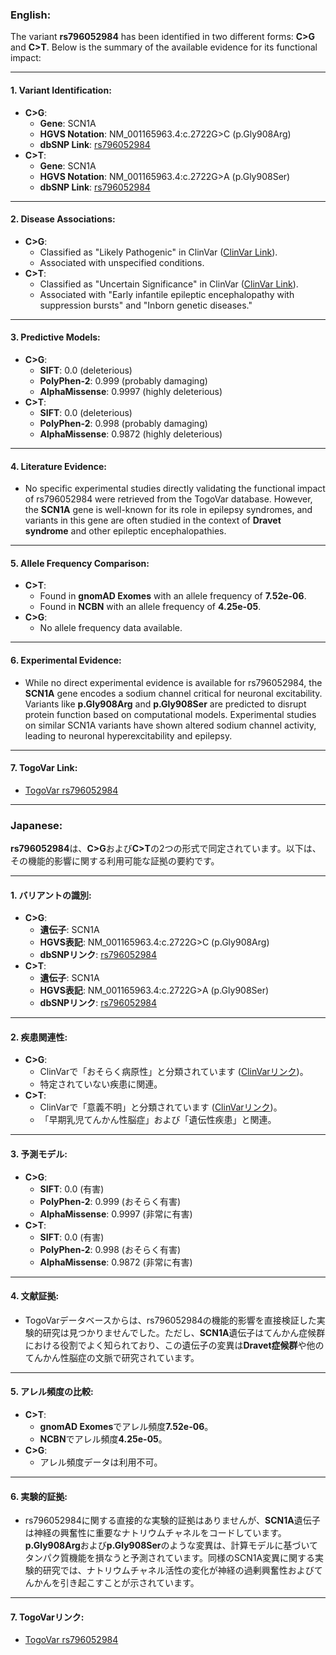 ### English:
The variant **rs796052984** has been identified in two different forms: **C>G** and **C>T**. Below is the summary of the available evidence for its functional impact:

---

#### 1. **Variant Identification**:
   - **C>G**:
     - **Gene**: SCN1A
     - **HGVS Notation**: NM_001165963.4:c.2722G>C (p.Gly908Arg)
     - **dbSNP Link**: [rs796052984](https://identifiers.org/dbsnp/rs796052984)
   - **C>T**:
     - **Gene**: SCN1A
     - **HGVS Notation**: NM_001165963.4:c.2722G>A (p.Gly908Ser)
     - **dbSNP Link**: [rs796052984](https://identifiers.org/dbsnp/rs796052984)

---

#### 2. **Disease Associations**:
   - **C>G**:
     - Classified as "Likely Pathogenic" in ClinVar ([ClinVar Link](https://www.ncbi.nlm.nih.gov/clinvar/variation/206786)).
     - Associated with unspecified conditions.
   - **C>T**:
     - Classified as "Uncertain Significance" in ClinVar ([ClinVar Link](https://www.ncbi.nlm.nih.gov/clinvar/variation/1695472)).
     - Associated with "Early infantile epileptic encephalopathy with suppression bursts" and "Inborn genetic diseases."

---

#### 3. **Predictive Models**:
   - **C>G**:
     - **SIFT**: 0.0 (deleterious)
     - **PolyPhen-2**: 0.999 (probably damaging)
     - **AlphaMissense**: 0.9997 (highly deleterious)
   - **C>T**:
     - **SIFT**: 0.0 (deleterious)
     - **PolyPhen-2**: 0.998 (probably damaging)
     - **AlphaMissense**: 0.9872 (highly deleterious)

---

#### 4. **Literature Evidence**:
   - No specific experimental studies directly validating the functional impact of rs796052984 were retrieved from the TogoVar database. However, the **SCN1A** gene is well-known for its role in epilepsy syndromes, and variants in this gene are often studied in the context of **Dravet syndrome** and other epileptic encephalopathies.

---

#### 5. **Allele Frequency Comparison**:
   - **C>T**:
     - Found in **gnomAD Exomes** with an allele frequency of **7.52e-06**.
     - Found in **NCBN** with an allele frequency of **4.25e-05**.
   - **C>G**:
     - No allele frequency data available.

---

#### 6. **Experimental Evidence**:
   - While no direct experimental evidence is available for rs796052984, the **SCN1A** gene encodes a sodium channel critical for neuronal excitability. Variants like **p.Gly908Arg** and **p.Gly908Ser** are predicted to disrupt protein function based on computational models. Experimental studies on similar SCN1A variants have shown altered sodium channel activity, leading to neuronal hyperexcitability and epilepsy.

---

#### 7. **TogoVar Link**:
   - [TogoVar rs796052984](https://togovar.org/variant/2-166038000-C-G)

---

### Japanese:
**rs796052984**は、**C>G**および**C>T**の2つの形式で同定されています。以下は、その機能的影響に関する利用可能な証拠の要約です。

---

#### 1. **バリアントの識別**:
   - **C>G**:
     - **遺伝子**: SCN1A
     - **HGVS表記**: NM_001165963.4:c.2722G>C (p.Gly908Arg)
     - **dbSNPリンク**: [rs796052984](https://identifiers.org/dbsnp/rs796052984)
   - **C>T**:
     - **遺伝子**: SCN1A
     - **HGVS表記**: NM_001165963.4:c.2722G>A (p.Gly908Ser)
     - **dbSNPリンク**: [rs796052984](https://identifiers.org/dbsnp/rs796052984)

---

#### 2. **疾患関連性**:
   - **C>G**:
     - ClinVarで「おそらく病原性」と分類されています ([ClinVarリンク](https://www.ncbi.nlm.nih.gov/clinvar/variation/206786))。
     - 特定されていない疾患に関連。
   - **C>T**:
     - ClinVarで「意義不明」と分類されています ([ClinVarリンク](https://www.ncbi.nlm.nih.gov/clinvar/variation/1695472))。
     - 「早期乳児てんかん性脳症」および「遺伝性疾患」と関連。

---

#### 3. **予測モデル**:
   - **C>G**:
     - **SIFT**: 0.0 (有害)
     - **PolyPhen-2**: 0.999 (おそらく有害)
     - **AlphaMissense**: 0.9997 (非常に有害)
   - **C>T**:
     - **SIFT**: 0.0 (有害)
     - **PolyPhen-2**: 0.998 (おそらく有害)
     - **AlphaMissense**: 0.9872 (非常に有害)

---

#### 4. **文献証拠**:
   - TogoVarデータベースからは、rs796052984の機能的影響を直接検証した実験的研究は見つかりませんでした。ただし、**SCN1A**遺伝子はてんかん症候群における役割でよく知られており、この遺伝子の変異は**Dravet症候群**や他のてんかん性脳症の文脈で研究されています。

---

#### 5. **アレル頻度の比較**:
   - **C>T**:
     - **gnomAD Exomes**でアレル頻度**7.52e-06**。
     - **NCBN**でアレル頻度**4.25e-05**。
   - **C>G**:
     - アレル頻度データは利用不可。

---

#### 6. **実験的証拠**:
   - rs796052984に関する直接的な実験的証拠はありませんが、**SCN1A**遺伝子は神経の興奮性に重要なナトリウムチャネルをコードしています。**p.Gly908Arg**および**p.Gly908Ser**のような変異は、計算モデルに基づいてタンパク質機能を損なうと予測されています。同様のSCN1A変異に関する実験的研究では、ナトリウムチャネル活性の変化が神経の過剰興奮性およびてんかんを引き起こすことが示されています。

---

#### 7. **TogoVarリンク**:
   - [TogoVar rs796052984](https://togovar.org/variant/2-166038000-C-G)